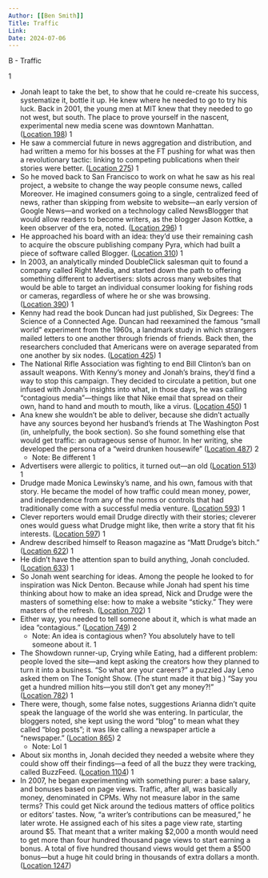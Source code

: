 ```yaml
---
Author: [[Ben Smith]]
Title: Traffic
Link: 
Date: 2024-07-06
---
```

B - Traffic

1
- Jonah leapt to take the bet, to show that he could re-create his success, systematize it, bottle it up. He knew where he needed to go to try his luck. Back in 2001, the young men at MIT knew that they needed to go not west, but south. The place to prove yourself in the nascent, experimental new media scene was downtown Manhattan. ([Location 198](https://readwise.io/to_kindle?action=open&asin=B0BBKSJLN5&location=198))
1
- He saw a commercial future in news aggregation and distribution, and had written a memo for his bosses at the FT pushing for what was then a revolutionary tactic: linking to competing publications when their stories were better. ([Location 275](https://readwise.io/to_kindle?action=open&asin=B0BBKSJLN5&location=275))
1
- So he moved back to San Francisco to work on what he saw as his real project, a website to change the way people consume news, called Moreover. He imagined consumers going to a single, centralized feed of news, rather than skipping from website to website—an early version of Google News—and worked on a technology called NewsBlogger that would allow readers to become writers, as the blogger Jason Kottke, a keen observer of the era, noted. ([Location 296](https://readwise.io/to_kindle?action=open&asin=B0BBKSJLN5&location=296))
1
- He approached his board with an idea: they’d use their remaining cash to acquire the obscure publishing company Pyra, which had built a piece of software called Blogger. ([Location 310](https://readwise.io/to_kindle?action=open&asin=B0BBKSJLN5&location=310))
1
- In 2003, an analytically minded DoubleClick salesman quit to found a company called Right Media, and started down the path to offering something different to advertisers: slots across many websites that would be able to target an individual consumer looking for fishing rods or cameras, regardless of where he or she was browsing. ([Location 390](https://readwise.io/to_kindle?action=open&asin=B0BBKSJLN5&location=390))
1
- Kenny had read the book Duncan had just published, Six Degrees: The Science of a Connected Age. Duncan had reexamined the famous “small world” experiment from the 1960s, a landmark study in which strangers mailed letters to one another through friends of friends. Back then, the researchers concluded that Americans were on average separated from one another by six nodes. ([Location 425](https://readwise.io/to_kindle?action=open&asin=B0BBKSJLN5&location=425))
1
- The National Rifle Association was fighting to end Bill Clinton’s ban on assault weapons. With Kenny’s money and Jonah’s brains, they’d find a way to stop this campaign. They decided to circulate a petition, but one infused with Jonah’s insights into what, in those days, he was calling “contagious media”—things like that Nike email that spread on their own, hand to hand and mouth to mouth, like a virus. ([Location 450](https://readwise.io/to_kindle?action=open&asin=B0BBKSJLN5&location=450))
1
- Ana knew she wouldn’t be able to deliver, because she didn’t actually have any sources beyond her husband’s friends at The Washington Post (in, unhelpfully, the book section). So she found something else that would get traffic: an outrageous sense of humor. In her writing, she developed the persona of a “weird drunken housewife” ([Location 487](https://readwise.io/to_kindle?action=open&asin=B0BBKSJLN5&location=487))
2
    - Note: Be different
1
- Advertisers were allergic to politics, it turned out—an old ([Location 513](https://readwise.io/to_kindle?action=open&asin=B0BBKSJLN5&location=513))
1
- Drudge made Monica Lewinsky’s name, and his own, famous with that story. He became the model of how traffic could mean money, power, and independence from any of the norms or controls that had traditionally come with a successful media venture. ([Location 593](https://readwise.io/to_kindle?action=open&asin=B0BBKSJLN5&location=593))
1
- Clever reporters would email Drudge directly with their stories; cleverer ones would guess what Drudge might like, then write a story that fit his interests. ([Location 597](https://readwise.io/to_kindle?action=open&asin=B0BBKSJLN5&location=597))
1
- Andrew described himself to Reason magazine as “Matt Drudge’s bitch.” ([Location 622](https://readwise.io/to_kindle?action=open&asin=B0BBKSJLN5&location=622))
1
- He didn’t have the attention span to build anything, Jonah concluded. ([Location 633](https://readwise.io/to_kindle?action=open&asin=B0BBKSJLN5&location=633))
1
- So Jonah went searching for ideas. Among the people he looked to for inspiration was Nick Denton. Because while Jonah had spent his time thinking about how to make an idea spread, Nick and Drudge were the masters of something else: how to make a website “sticky.” They were masters of the refresh. ([Location 702](https://readwise.io/to_kindle?action=open&asin=B0BBKSJLN5&location=702))
1
- Either way, you needed to tell someone about it, which is what made an idea “contagious.” ([Location 749](https://readwise.io/to_kindle?action=open&asin=B0BBKSJLN5&location=749))
2
    - Note: An idea is contagious when?
      You absolutely have to tell someone about it.
1
- The Showdown runner-up, Crying while Eating, had a different problem: people loved the site—and kept asking the creators how they planned to turn it into a business. “So what are your careers?” a puzzled Jay Leno asked them on The Tonight Show. (The stunt made it that big.) “Say you get a hundred million hits—you still don’t get any money?!” ([Location 782](https://readwise.io/to_kindle?action=open&asin=B0BBKSJLN5&location=782))
1
- There were, though, some false notes, suggestions Arianna didn’t quite speak the language of the world she was entering. In particular, the bloggers noted, she kept using the word “blog” to mean what they called “blog posts”; it was like calling a newspaper article a “newspaper.” ([Location 865](https://readwise.io/to_kindle?action=open&asin=B0BBKSJLN5&location=865))
2
    - Note: Lol
1
- About six months in, Jonah decided they needed a website where they could show off their findings—a feed of all the buzz they were tracking, called BuzzFeed. ([Location 1104](https://readwise.io/to_kindle?action=open&asin=B0BBKSJLN5&location=1104))
1
- In 2007, he began experimenting with something purer: a base salary, and bonuses based on page views. Traffic, after all, was basically money, denominated in CPMs. Why not measure labor in the same terms? This could get Nick around the tedious matters of office politics or editors’ tastes. Now, “a writer’s contributions can be measured,” he later wrote. He assigned each of his sites a page view rate, starting around $5. That meant that a writer making $2,000 a month would need to get more than four hundred thousand page views to start earning a bonus. A total of five hundred thousand views would get them a $500 bonus—but a huge hit could bring in thousands of extra dollars a month. ([Location 1247](https://readwise.io/to_kindle?action=open&asin=B0BBKSJLN5&location=1247))
